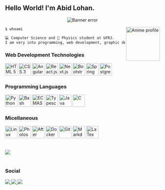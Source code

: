 ## Hello World! I'm Abid Lohan.

<p align="center">
<img src="https://cdn.discordapp.com/attachments/888101596796452937/888111742658420777/ezgif.com-gif-maker.gif" alt="Banner error">
</p>

<div style="display: inline_block">
  <img align="right" src="https://cdn.discordapp.com/attachments/888101596796452937/888116491558481962/download20210904143728.png" alt="Anime profile" width="110px">
</div>

```bash
$ whoami 

💻 Computer Science and 🌠 Physics student at UFRJ. 
I am very into programming, web development, graphic design and cybersecurity.
```

### Web Development Technologies
<div style="display: inline_block">
  <img src="https://cdn.jsdelivr.net/gh/devicons/devicon/icons/html5/html5-original.svg" alt="HTML 5" width="40px">
  <img src="https://cdn.jsdelivr.net/gh/devicons/devicon/icons/css3/css3-original.svg" alt="CSS 3" width="40px">
  <img src="https://cdn.jsdelivr.net/gh/devicons/devicon/icons/angularjs/angularjs-original.svg" alt="Angular" width="40px">
  <img src="https://cdn.jsdelivr.net/gh/devicons/devicon/icons/react/react-original.svg" alt="React.js" width="40px">
  <img src="https://cdn.jsdelivr.net/gh/devicons/devicon/icons/nextjs/nextjs-original.svg" alt="Next.js" width="40px">
  <img src="https://cdn.jsdelivr.net/gh/devicons/devicon/icons/bootstrap/bootstrap-original.svg" alt="Bootstrap" width="40px">
  <img src="https://cdn.jsdelivr.net/gh/devicons/devicon/icons/spring/spring-original.svg" alt="Spring" width="40px">
  <img src="https://cdn.jsdelivr.net/gh/devicons/devicon/icons/postgresql/postgresql-original.svg" alt="PostgreSQL" width="40px">
</div>

### Programming Languages
<div style="display: inline_block">
  <img src="https://cdn.jsdelivr.net/gh/devicons/devicon/icons/python/python-original.svg" alt="Python" width="40px">
  <img src="https://cdn.jsdelivr.net/gh/devicons/devicon/icons/bash/bash-original.svg" alt="Bash Script" width="40px"/>       
  <img src="https://cdn.jsdelivr.net/gh/devicons/devicon/icons/javascript/javascript-original.svg" alt="ECMAScript" width="40px">
  <img src="https://cdn.jsdelivr.net/gh/devicons/devicon/icons/typescript/typescript-original.svg" alt="Typescript" width="40px">
  <img src="https://cdn.jsdelivr.net/gh/devicons/devicon/icons/java/java-original.svg" alt="Java" width="40px">
  <img src="https://cdn.jsdelivr.net/gh/devicons/devicon/icons/c/c-original.svg" alt="C" width="40px">
</div>

### Micellaneous
<div style="display: inline_block">
  <img src="https://cdn.jsdelivr.net/gh/devicons/devicon/icons/linux/linux-original.svg" alt="Linux" width="40px"/>
  <img src="https://cdn.jsdelivr.net/gh/devicons/devicon/icons/photoshop/photoshop-plain.svg" alt="Photoshop" width="40px">
  <img src="https://cdn.jsdelivr.net/gh/devicons/devicon/icons/aftereffects/aftereffects-original.svg" alt="After Effects" width="40px">
  <img src="https://cdn.jsdelivr.net/gh/devicons/devicon/icons/docker/docker-plain.svg" alt="Docker" width="40px"/>
  <img src="https://cdn.jsdelivr.net/gh/devicons/devicon/icons/git/git-original.svg" alt="Git" width="40px">
  <img src="https://cdn.jsdelivr.net/gh/devicons/devicon/icons/markdown/markdown-original.svg" alt="Markdown" width="40px"/>
  <img src="https://cdn.jsdelivr.net/gh/devicons/devicon/icons/latex/latex-original.svg" alt="LaTex" width="40px"/>
</div>

<br>
<br>

<img src="https://github-readme-stats.vercel.app/api/top-langs/?username=abid-lohan&layout=compact&langs_count=7&theme=codeSTACKr&count_private=true&include_all_commits=true" style="margin-bottom:20px;"/>

### Social
<div style="display: inline_block">
  <a href="https://www.linkedin.com/in/abid-lohan-457381215/" target="_blank">
   <img src="https://img.shields.io/badge/linkedin-%230077B5.svg?style=for-the-badge&logo=linkedin&logoColor=white">
  </a>
  <a href="https://codepen.io/abid-lohan" target="_blank">
   <img src="https://img.shields.io/badge/Codepen-000000?style=for-the-badge&logo=codepen&logoColor=white">
  </a>
  <a href="#">
   <img src="https://img.shields.io/badge/Abid%20Lohan%233574-%237289DA.svg?style=for-the-badge&logo=discord&logoColor=white">
  </a>
</div>
